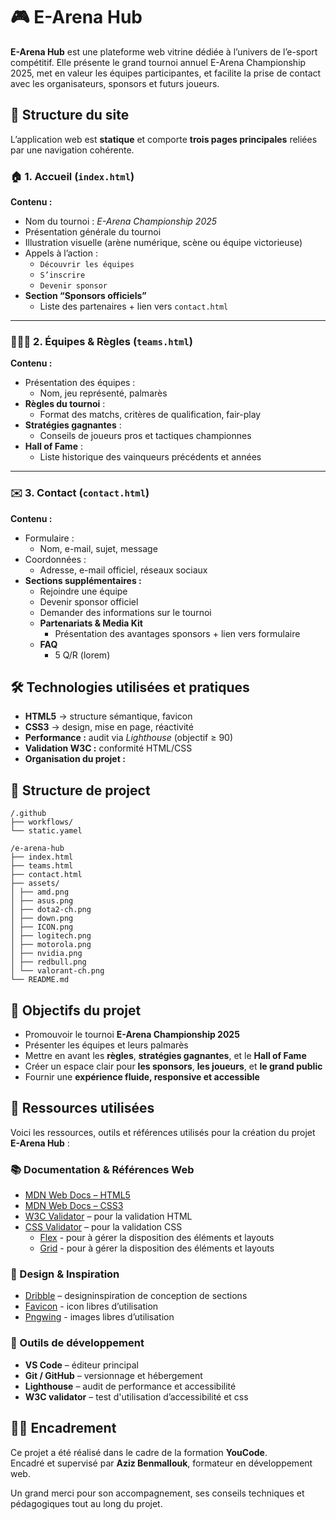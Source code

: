 # 🎮 E-Arena Hub

**E-Arena Hub** est une plateforme web vitrine dédiée à l’univers de l’e-sport compétitif.
Elle présente le grand tournoi annuel E-Arena Championship 2025, met en valeur les équipes participantes, et facilite la prise de contact avec les organisateurs, sponsors et futurs joueurs.

## 🧩 Structure du site

L’application web est **statique** et comporte **trois pages principales** reliées par une navigation cohérente.

### 🏠 1. Accueil (`index.html`)

**Contenu :**
- Nom du tournoi : *E-Arena Championship 2025*
- Présentation générale du tournoi
- Illustration visuelle (arène numérique, scène ou équipe victorieuse)
- Appels à l’action :
  - `Découvrir les équipes`
  - `S’inscrire`
  - `Devenir sponsor`
- **Section “Sponsors officiels”**
  - Liste des partenaires + lien vers `contact.html`

---

### 🧑‍🤝‍🧑 2. Équipes & Règles (`teams.html`)

**Contenu :**
- Présentation des équipes :
  - Nom, jeu représenté, palmarès
- **Règles du tournoi** :
  - Format des matchs, critères de qualification, fair-play
- **Stratégies gagnantes** :
  - Conseils de joueurs pros et tactiques championnes
- **Hall of Fame** :
  - Liste historique des vainqueurs précédents et années

---

### ✉️ 3. Contact (`contact.html`)

**Contenu :**
- Formulaire :
  - Nom, e-mail, sujet, message
- Coordonnées :
  - Adresse, e-mail officiel, réseaux sociaux
- **Sections supplémentaires :**
  - Rejoindre une équipe
  - Devenir sponsor officiel
  - Demander des informations sur le tournoi
  - **Partenariats & Media Kit**
    - Présentation des avantages sponsors + lien vers formulaire
  - **FAQ**
    - 5 Q/R (lorem)



## 🛠️ Technologies utilisées et pratiques

- **HTML5** → structure sémantique, favicon
- **CSS3** → design, mise en page, réactivité
- **Performance :** audit via *Lighthouse* (objectif ≥ 90)
- **Validation W3C :** conformité HTML/CSS
- **Organisation du projet :**



## 🧱 Structure de project

```
/.github
├── workflows/
└── static.yamel

/e-arena-hub
├── index.html
├── teams.html
├── contact.html
├── assets/
│ ├── amd.png
│ ├── asus.png
│ ├── dota2-ch.png
│ ├── down.png
│ ├── ICON.png
│ ├── logitech.png
│ ├── motorola.png
│ ├── nvidia.png
│ ├── redbull.png
│ └── valorant-ch.png
└── README.md
```




## 🚀 Objectifs du projet

- Promouvoir le tournoi **E-Arena Championship 2025**
- Présenter les équipes et leurs palmarès
- Mettre en avant les **règles**, **stratégies gagnantes**, et le **Hall of Fame**
- Créer un espace clair pour **les sponsors**, **les joueurs**, et **le grand public**
- Fournir une **expérience fluide, responsive et accessible**


## 🧠 Ressources utilisées

Voici les ressources, outils et références utilisés pour la création du projet **E-Arena Hub** :


### 📚 Documentation & Références Web
- [MDN Web Docs – HTML5](https://developer.mozilla.org/fr/docs/Web/HTML)
- [MDN Web Docs – CSS3](https://developer.mozilla.org/fr/docs/Web/CSS/box-sizing)
- [W3C Validator](https://validator.w3.org/) – pour la validation HTML
- [CSS Validator](https://jigsaw.w3.org/css-validator/) – pour la validation CSS
  - [Flex](https://youtu.be/u044iM9xsWU?si=Y-WFXTFVo-0rGfKo) - pour à gérer la disposition des éléments et layouts
  - [Grid](https://youtu.be/_lEkD8IGkwo?si=p2XHKCli5RGSWigY) - pour à gérer la disposition des éléments et layouts


### 🎨 Design & Inspiration
- [Dribble](https://fonts.google.com/) – designinspiration de conception de sections
- [Favicon](https://www.flaticon.com/) - icon libres d’utilisation
- [Pngwing](https://www.pngwing.com/) - images libres d’utilisation


### 🧰 Outils de développement
- **VS Code** – éditeur principal
- **Git / GitHub** – versionnage et hébergement
- **Lighthouse** – audit de performance et accessibilité
- **W3C validator** – test d'utilisation d’accessibilité et css


## 👨‍🏫 Encadrement

Ce projet a été réalisé dans le cadre de la formation **YouCode**.  
Encadré et supervisé par **Aziz Benmallouk**, formateur en développement web.

Un grand merci pour son accompagnement, ses conseils techniques et pédagogiques tout au long du projet.
